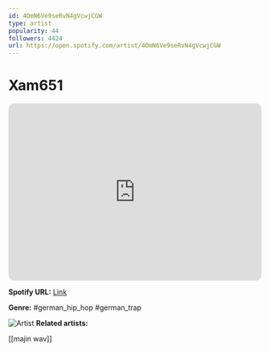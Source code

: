 ```yaml
---
id: 4OmN6Ve9seRvN4gVcwjCGW
type: artist
popularity: 44
followers: 4424
url: https://open.spotify.com/artist/4OmN6Ve9seRvN4gVcwjCGW
---
```

# Xam651

<iframe style="border-radius:12px" src="https://open.spotify.com/embed/artist/4OmN6Ve9seRvN4gVcwjCGW" width="100%" height="352" frameBorder="0" allowfullscreen="" allow="autoplay; clipboard-write; encrypted-media; fullscreen; picture-in-picture" loading="lazy"></iframe>

**Spotify URL:** [Link](https://open.spotify.com/artist/4OmN6Ve9seRvN4gVcwjCGW)

**Genre:**  #german_hip_hop #german_trap

![Artist](https://i.scdn.co/image/ab6761610000e5eb6d83cfb755b8ddb737c31443)
**Related artists:**

[[majin wav]]
